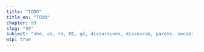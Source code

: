 ```yaml
---
title: "TODO"
title_en: "TODO"
chapter: 99
slug: "99"
subject: "she, có, rú, OI, gö, discursives, discourse, parens. vocab: food, culture, jobs, ling, tech, idioms"
wip: true
---
```

